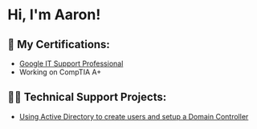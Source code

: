 <h1>Hi, I'm Aaron! 
 
  
<h2>📄 My Certifications:</h2>

- [Google IT Support Professional](https://coursera.org/share/ff169b7007b160275ae64d60fee0b074)
- Working on CompTIA A+ 

<h2>👨‍💻 Technical Support Projects:</h2>

- [Using Active Directory to create users and setup a Domain Controller](https://github.com/aaronglazier30/ActiveDirectoryHomeLab/tree/main)

